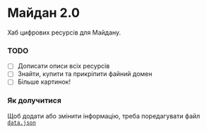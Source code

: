Майдан 2.0
==========

Хаб цифрових ресурсів для Майдану.

### TODO

- [ ] Дописати описи всіх ресурсів
- [ ] Знайти, купити та прикріпити файний домен
- [ ] Більше картинок!

### Як долучитися
Щоб додати або змінити інформацію, треба поредагувати файл [`data.json`](https://github.com/maidan-next/maidan-2.0/blob/gh-pages/data.json)
